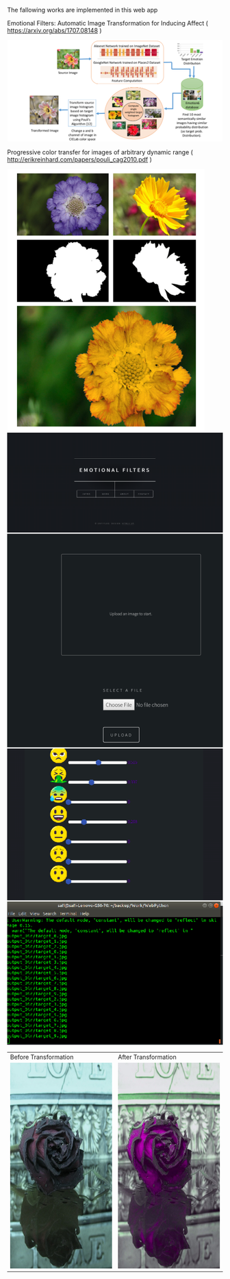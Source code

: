 The fallowing works are implemented in this web app




Emotional Filters: Automatic Image Transformation for Inducing Affect ( https://arxiv.org/abs/1707.08148 )

<img src="https://github.com/safithetechi/Emo_Filters/blob/master/ImagesForReadMe/Screenshot%20from%202020-03-09%2013-46-03.png?raw=true">


Progressive color transfer for images of arbitrary dynamic range ( http://erikreinhard.com/papers/pouli_cag2010.pdf )

<img src="https://github.com/safithetechi/Emo_Filters/blob/master/ImagesForReadMe/Screenshot%20from%202020-03-09%2013-47-26.png?raw=true">

<img src="https://github.com/safithetechi/Emo_Filters/blob/master/ImagesForReadMe/Screenshot%20from%202020-03-09%2014-17-10.png?raw=true">

<img src="https://github.com/safithetechi/Emo_Filters/blob/master/ImagesForReadMe/Screenshot%20from%202020-03-09%2014-18-07.png?raw=true">

<img src="https://github.com/safithetechi/Emo_Filters/blob/master/ImagesForReadMe/Screenshot%20from%202020-03-09%2014-26-30.png?raw=true">

<img src="https://github.com/safithetechi/Emo_Filters/blob/master/ImagesForReadMe/Screenshot%20from%202020-03-09%2014-27-11.png?raw=true">

<table>
  <tr>
    <td>Before Transformation</td>
     <td>After Transformation</td>
  </tr>
  <tr>
    <td><img src="https://raw.githubusercontent.com/safithetechi/Emo_Filters/master/ImagesForReadMe/232.jpg" width=270 height=480/></td>
    <td><img src="https://github.com/safithetechi/Emo_Filters/blob/master/ImagesForReadMe/G9A8CV.jpg?raw=true" width=270 height=480/>
</td>
  </tr>
 </table>







